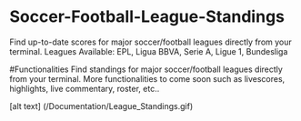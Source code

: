 # Soccer-Football-League-Standings
Find up-to-date scores for major soccer/football leagues directly from your terminal. Leagues Available: EPL, Ligua BBVA, Serie A, Ligue 1, Bundesliga

#Functionalities
Find standings for major soccer/football leagues directly from your terminal. More functionalities to come soon such as livescores, highlights, live commentary, roster, etc..

[alt text] (/Documentation/League_Standings.gif)

